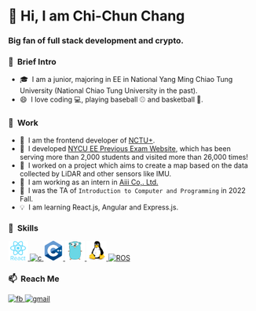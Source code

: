 # 👋 Hi, I am Chi-Chun Chang
### Big fan of full stack development and crypto.
<!--
**cjchang925/cjchang925** is a ✨ _special_ ✨ repository because its `README.md` (this file) appears on your GitHub profile.

Here are some ideas to get you started:

- 🔭 I’m currently working on ...
- 🌱 I’m currently learning ...
- 👯 I’m looking to collaborate on ...
- 🤔 I’m looking for help with ...
- 💬 Ask me about ...
- 📫 How to reach me: ...
- 😄 Pronouns: ...
- ⚡ Fun fact: ...
-->

### :boy: &nbsp;Brief Intro
- :mortar_board: &nbsp;I am a junior, majoring in EE in National Yang Ming Chiao Tung University (National Chiao Tung University in the past).
- :smile: &nbsp;I love coding :computer:, playing baseball :baseball: and basketball :basketball:.

### :microscope: &nbsp;Work
- 🔭 &nbsp;I am the frontend developer of [NCTU+](http://nctuplus.hopto.org). 
- 🔭 &nbsp;I developed [NYCU EE Previous Exam Website](https://prevexam.dece.nycu.edu.tw/), which has been serving more than 2,000 students and visited more than 26,000 times!
- 🔭 &nbsp;I worked on a project which aims to create a map based on the data collected by LiDAR and other sensors like IMU.
- 🔭 &nbsp;I am working as an intern in [Aiii Co,. Ltd.](https://www.aiii.ai)
- 🌱 &nbsp;I was the TA of `Introduction to Computer and Programming` in 2022 Fall.
- :bulb: &nbsp;I am learning React.js, Angular and Express.js.

### :rocket: &nbsp;Skills
<div>
  <a href="https://zh-hant.reactjs.org/" target="_blank" rel="noreferrer">
    <img src="https://raw.githubusercontent.com/devicons/devicon/master/icons/react/react-original-wordmark.svg" alt="react" width="40"/>
  </a>
  <a href="https://cplusplus.com/" target="_blank" rel="noreferrer">
    <img src="https://user-images.githubusercontent.com/103064446/188316890-5251355f-4c35-4652-8470-0741e2a89c5d.png" alt="c" width="40"/>
  </a>
  <a href="https://cplusplus.com/" target="_blank" rel="noreferrer">
    <img src="https://raw.githubusercontent.com/devicons/devicon/master/icons/cplusplus/cplusplus-original.svg" alt="cpp" width="40"/>
  </a>
  <a href="https://go.dev/" target="_blank" rel="noreferrer">
    <img src="https://raw.githubusercontent.com/devicons/devicon/master/icons/go/go-original.svg" alt="golang" width="40"/>
  </a>
  <a href="https://www.linux.com/" target="_blank" rel="noreferrer">
    <img src="https://raw.githubusercontent.com/devicons/devicon/master/icons/linux/linux-original.svg" alt="linux" width="40"/>
  </a>
  <a href="https://www.ros.org/" target="_blank" rel="noreferrer">
    <img src="https://styles.redditmedia.com/t5_2s5r6/styles/communityIcon_izevtzy9s7d51.png?width=256&s=f31a48eb84853857b0ff34f7e3aae70540d249b7" alt="ROS" height="40" />
  </a>
</div>

### 📫 &nbsp;Reach Me
<div>
  <a href="https://www.facebook.com/profile.php?id=100004392300645" target="_blank" rel="noreferrer">
    <img src="https://camo.githubusercontent.com/9de4674d912f8adfc1e15da91455fe55ce29188c2cde57cb7f99e410228e0540/68747470733a2f2f696d672e736869656c64732e696f2f62616467652f2d46616365626f6f6b2d3138373746323f6c6f676f3d66616365626f6f6b266c6f676f436f6c6f723d7768697465267374796c653d666c6174" alt="fb" height="25"/>
  </a>
  <a href="mailto: cjchang925@gmail.com" target="_blank" rel="noreferrer">
    <img src="https://camo.githubusercontent.com/f990237d688d3c5ce064b95cab92cd83d33a006da6e630455488873c594fc3fd/68747470733a2f2f696d672e736869656c64732e696f2f62616467652f2d476d61696c2d4541343333353f6c6f676f3d676d61696c266c6f676f436f6c6f723d7768697465267374796c653d666c6174" alt="gmail" height="25"/>
  </a>
  
</div>
